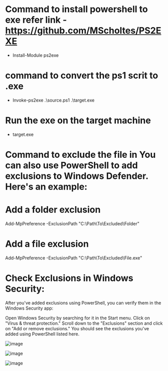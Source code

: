 # Command to install powershell to exe refer link -https://github.com/MScholtes/PS2EXE

- Install-Module ps2exe

# command to convert the ps1 scrit to .exe

- Invoke-ps2exe .\source.ps1 .\target.exe

# Run the exe on the target machine
- target.exe

# Command to exclude the file in You can also use PowerShell to add exclusions to Windows Defender. Here's an example:

# Add a folder exclusion
Add-MpPreference -ExclusionPath "C:\Path\To\Excluded\Folder"
# Add a file exclusion
Add-MpPreference -ExclusionPath "C:\Path\To\Excluded\File.exe"



# Check Exclusions in Windows Security:

After you've added exclusions using PowerShell, you can verify them in the Windows Security app:

Open Windows Security by searching for it in the Start menu.
Click on "Virus & threat protection."
Scroll down to the "Exclusions" section and click on "Add or remove exclusions."
You should see the exclusions you've added using PowerShell listed here.


![image](https://github.com/vincloud2/whitelist/assets/128999303/d1e2d363-4b6f-4281-829c-2832eec884a6)

![image](https://github.com/vincloud2/whitelist/assets/128999303/3a75662b-2edf-4b37-bc16-198557b21a6a)

![image](https://github.com/vincloud2/whitelist/assets/128999303/e5c85f6b-cc88-41d6-afd3-b0151b90d44a)






